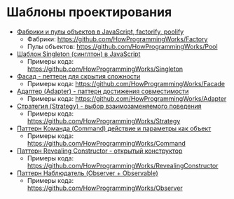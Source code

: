 # Шаблоны проектирования

- [Фабрики и пулы объектов в JavaScript, factorify, poolify](https://youtu.be/Ax_mSvadFp8)
  - Фабрики: https://github.com/HowProgrammingWorks/Factory
  - Пулы объектов: https://github.com/HowProgrammingWorks/Pool
- [Шаблон Singleton (синглтон) в  JavaScript](https://youtu.be/qdJ5yikZnfE)
  - Примеры кода: https://github.com/HowProgrammingWorks/Singleton
- [Фасад - петтерн для скрытия сложности](https://youtu.be/oJtBO7CystE)
  - Примеры кода: https://github.com/HowProgrammingWorks/Facade
- [Адаптер (Adapter) - паттерн достижения совместимости](https://youtu.be/cA65McLQrR8)
  - Примеры кода: https://github.com/HowProgrammingWorks/Adapter
- [Стратегия (Strategy) - выбор взаимозаменяемого поведения](https://youtu.be/hO8VSVv0NqM)
  - Примеры кода: https://github.com/HowProgrammingWorks/Strategy
- [Паттерн Команда (Command) действие и параметры как объект](https://youtu.be/vER0vYL4hM4)
  - Примеры кода: https://github.com/HowProgrammingWorks/Command
- [Паттерн Revealing Constructor - открытый конструктор](https://youtu.be/leR5sXRkuJI)
  - Примеры кода: https://github.com/HowProgrammingWorks/RevealingConstructor
- [Паттерн Наблюдатель (Observer + Observable)](https://youtu.be/_bFXuLcXoXg)
  - Примеры кода: https://github.com/HowProgrammingWorks/Observer
